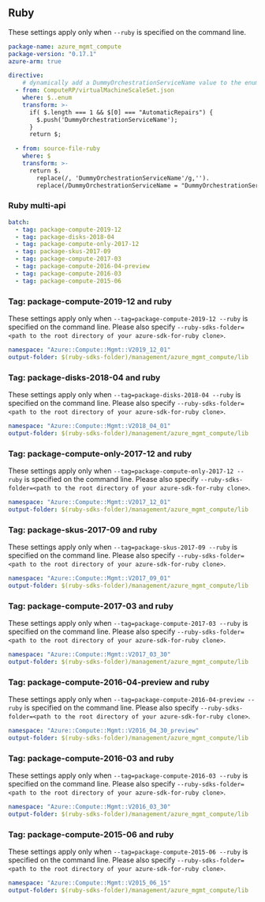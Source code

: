 ## Ruby

These settings apply only when `--ruby` is specified on the command line.

``` yaml
package-name: azure_mgmt_compute
package-version: "0.17.1"
azure-arm: true

directive:
    # dynamically add a DummyOrchestrationServiceName value to the enum 
  - from: ComputeRP/virtualMachineScaleSet.json
    where: $..enum
    transform: >-
      if( $.length === 1 && $[0] === "AutomaticRepairs") { 
        $.push('DummyOrchestrationServiceName');
      }
      return $;

  - from: source-file-ruby
    where: $ 
    transform: >-
      return $.
        replace(/, 'DummyOrchestrationServiceName'/g,'').
        replace(/DummyOrchestrationServiceName = "DummyOrchestrationServiceName"/g,'');
```

### Ruby multi-api

``` yaml $(ruby) && $(multiapi)
batch:
  - tag: package-compute-2019-12
  - tag: package-disks-2018-04
  - tag: package-compute-only-2017-12
  - tag: package-skus-2017-09
  - tag: package-compute-2017-03
  - tag: package-compute-2016-04-preview
  - tag: package-compute-2016-03
  - tag: package-compute-2015-06
```

### Tag: package-compute-2019-12 and ruby

These settings apply only when `--tag=package-compute-2019-12 --ruby` is specified on the command line.
Please also specify `--ruby-sdks-folder=<path to the root directory of your azure-sdk-for-ruby clone>`.

``` yaml $(tag) == 'package-compute-2019-12' && $(ruby)
namespace: "Azure::Compute::Mgmt::V2019_12_01"
output-folder: $(ruby-sdks-folder)/management/azure_mgmt_compute/lib
```

### Tag: package-disks-2018-04 and ruby

These settings apply only when `--tag=package-disks-2018-04 --ruby` is specified on the command line.
Please also specify `--ruby-sdks-folder=<path to the root directory of your azure-sdk-for-ruby clone>`.

``` yaml $(tag) == 'package-disks-2018-04' && $(ruby)
namespace: "Azure::Compute::Mgmt::V2018_04_01"
output-folder: $(ruby-sdks-folder)/management/azure_mgmt_compute/lib
```

### Tag: package-compute-only-2017-12 and ruby

These settings apply only when `--tag=package-compute-only-2017-12 --ruby` is specified on the command line.
Please also specify `--ruby-sdks-folder=<path to the root directory of your azure-sdk-for-ruby clone>`.

``` yaml $(tag) == 'package-compute-only-2017-12' && $(ruby)
namespace: "Azure::Compute::Mgmt::V2017_12_01"
output-folder: $(ruby-sdks-folder)/management/azure_mgmt_compute/lib
```

### Tag: package-skus-2017-09 and ruby

These settings apply only when `--tag=package-skus-2017-09 --ruby` is specified on the command line.
Please also specify `--ruby-sdks-folder=<path to the root directory of your azure-sdk-for-ruby clone>`.

``` yaml $(tag) == 'package-skus-2017-09' && $(ruby)
namespace: "Azure::Compute::Mgmt::V2017_09_01"
output-folder: $(ruby-sdks-folder)/management/azure_mgmt_compute/lib
```

### Tag: package-compute-2017-03 and ruby

These settings apply only when `--tag=package-compute-2017-03 --ruby` is specified on the command line.
Please also specify `--ruby-sdks-folder=<path to the root directory of your azure-sdk-for-ruby clone>`.

``` yaml $(tag) == 'package-compute-2017-03' && $(ruby)
namespace: "Azure::Compute::Mgmt::V2017_03_30"
output-folder: $(ruby-sdks-folder)/management/azure_mgmt_compute/lib
```

### Tag: package-compute-2016-04-preview and ruby

These settings apply only when `--tag=package-compute-2016-04-preview --ruby` is specified on the command line.
Please also specify `--ruby-sdks-folder=<path to the root directory of your azure-sdk-for-ruby clone>`.

``` yaml $(tag) == 'package-compute-2016-04-preview' && $(ruby)
namespace: "Azure::Compute::Mgmt::V2016_04_30_preview"
output-folder: $(ruby-sdks-folder)/management/azure_mgmt_compute/lib
```

### Tag: package-compute-2016-03 and ruby

These settings apply only when `--tag=package-compute-2016-03 --ruby` is specified on the command line.
Please also specify `--ruby-sdks-folder=<path to the root directory of your azure-sdk-for-ruby clone>`.

``` yaml $(tag) == 'package-compute-2016-03' && $(ruby)
namespace: "Azure::Compute::Mgmt::V2016_03_30"
output-folder: $(ruby-sdks-folder)/management/azure_mgmt_compute/lib
```

### Tag: package-compute-2015-06 and ruby

These settings apply only when `--tag=package-compute-2015-06 --ruby` is specified on the command line.
Please also specify `--ruby-sdks-folder=<path to the root directory of your azure-sdk-for-ruby clone>`.

``` yaml $(tag) == 'package-compute-2015-06' && $(ruby)
namespace: "Azure::Compute::Mgmt::V2015_06_15"
output-folder: $(ruby-sdks-folder)/management/azure_mgmt_compute/lib
```
